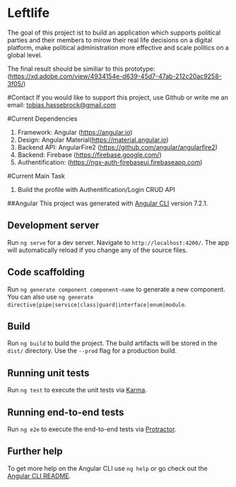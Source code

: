 # Leftlife

The goal of this project ist to build an application which supports political parties and their members to mirow their real life decisions on a digital platform, make political administration more effective and scale politics on a global level.

The final result should be similiar to this prototype:
(https://xd.adobe.com/view/4934154e-d639-45d7-47ab-212c20ac9258-3f05/)

#Contact
If you would like to support this project, use Github or write me an email: tobias.hassebrock@gmail.com

#Current Dependencies
1. Framework: Angular (https://angular.io)
2. Design: Angular Material(https://material.angular.io)
3. Backend API: AngularFire2 (https://github.com/angular/angularfire2)
4. Backend: Firebase (https://firebase.google.com/)
5. Authentification: (https://ngx-auth-firebaseui.firebaseapp.com)

#Current Main Task
1. Build the profile
    with Authentification/Login
    CRUD API

##Angular
This project was generated with [Angular CLI](https://github.com/angular/angular-cli) version 7.2.1.

## Development server

Run `ng serve` for a dev server. Navigate to `http://localhost:4200/`. The app will automatically reload if you change any of the source files.

## Code scaffolding

Run `ng generate component component-name` to generate a new component. You can also use `ng generate directive|pipe|service|class|guard|interface|enum|module`.

## Build

Run `ng build` to build the project. The build artifacts will be stored in the `dist/` directory. Use the `--prod` flag for a production build.

## Running unit tests

Run `ng test` to execute the unit tests via [Karma](https://karma-runner.github.io).

## Running end-to-end tests

Run `ng e2e` to execute the end-to-end tests via [Protractor](http://www.protractortest.org/).

## Further help

To get more help on the Angular CLI use `ng help` or go check out the [Angular CLI README](https://github.com/angular/angular-cli/blob/master/README.md).
